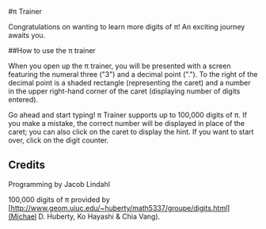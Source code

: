 #&pi; Trainer

Congratulations on wanting to learn more digits of &pi;! An exciting journey awaits you.

##How to use the &pi; trainer

When you open up the &pi; trainer, you will be presented with a screen featuring the numeral three ("3") and a decimal point ("."). To the right of the decimal point is a shaded rectangle (representing the caret) and a number in the upper right-hand corner of the caret (displaying number of digits entered).

Go ahead and start typing! &pi; Trainer supports up to 100,000 digits of &pi;. If you make a mistake, the correct number will be displayed in place of the caret; you can also click on the caret to display the hint. If you want to start over, click on the digit counter.

## Credits
Programming by Jacob Lindahl

100,000 digits of &pi; provided by [http://www.geom.uiuc.edu/~huberty/math5337/groupe/digits.html](Michael D. Huberty, Ko Hayashi & Chia Vang).
